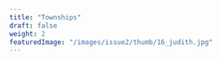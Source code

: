 ```yaml
---
title: "Townships"
draft: false
weight: 2
featuredImage: "/images/issue2/thumb/16_judith.jpg"
---
```


